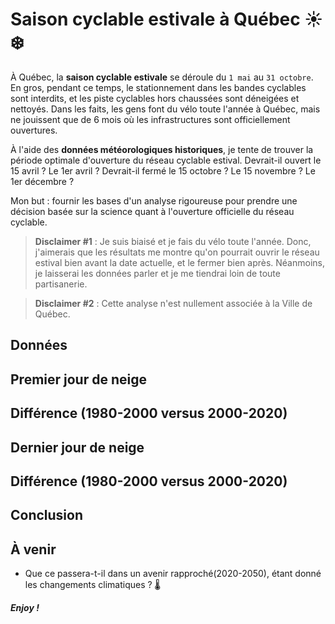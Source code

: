 Saison cyclable estivale à Québec ☀️❄️
================================================================================


À Québec, la __saison cyclable estivale__ se déroule du `1 mai` au `31 octobre`. En gros, pendant ce temps, le stationnement dans les bandes cyclables sont interdits, et les piste cyclables hors chaussées sont déneigées et nettoyés. Dans les faits, les gens font du vélo toute l'année à Québec, mais ne jouissent que de 6 mois où les infrastructures sont officiellement ouvertures.

À l'aide des __données météorologiques historiques__, je tente de trouver la période optimale d'ouverture du réseau cyclable estival. Devrait-il ouvert le 15 avril ? Le 1er avril ? Devrait-il fermé le 15 octobre ? Le 15 novembre ? Le 1er décembre ? 

Mon but : fournir les bases d'un analyse rigoureuse pour prendre une décision basée sur la science quant à l'ouverture officielle du réseau cyclable.

> __Disclaimer #1__ : Je suis biaisé et je fais du vélo toute l'année. Donc, j'aimerais que les résultats me montre qu'on pourrait ouvrir le réseau estival bien avant la date actuelle, et le fermer bien après. Néanmoins, je laisserai les données parler et je me tiendrai loin de toute partisanerie.

> __Disclaimer #2__ : Cette analyse n'est nullement associée à la Ville de Québec.

Données
--------------------------------------------------------------------------------



Premier jour de neige
--------------------------------------------------------------------------------



Différence (1980-2000 versus 2000-2020)
--------------------------------------------------------------------------------



Dernier jour de neige
--------------------------------------------------------------------------------


Différence (1980-2000 versus 2000-2020)
--------------------------------------------------------------------------------


Conclusion
--------------------------------------------------------------------------------



À venir
--------------------------------------------------------------------------------


+ Que ce passera-t-il dans un avenir rapproché(2020-2050), étant donné les changements climatiques ? 🌡


___Enjoy !___